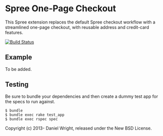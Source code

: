 # Spree One-Page Checkout

This Spree extension replaces the default Spree checkout workflow with a
streamlined one-page checkout, with reusable address and credit-card
features.

[![Build Status](https://travis-ci.org/DynamoMTL/spree_one_page_checkout.png?branch=master)](https://travis-ci.org/DynamoMTL/spree_one_page_checkout)

## Example

To be added.

## Testing

Be sure to bundle your dependencies and then create a dummy test app for the specs to run against.

    $ bundle
    $ bundle exec rake test_app
    $ bundle exec rspec spec

Copyright (c) 2013- Daniel Wright, released under the New BSD License.
